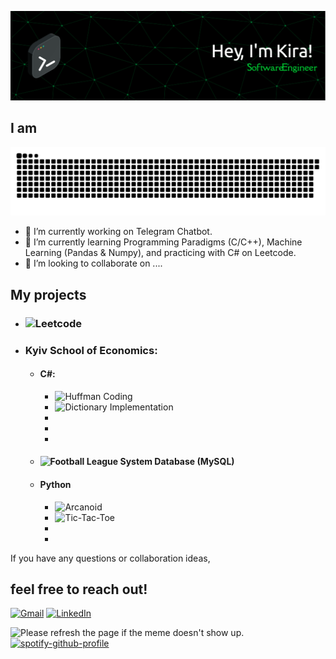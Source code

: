 ![Header](https://github.com/kzholtikova/kzholtikova/blob/main/src/github-header-img.png)
<h2>I am</h2>
<!-- Briefly introduce yourself here. Mention your areas of expertise, interests, and what drives you in your programming journey. -->

![Contribution](https://github.com/kzholtikova/kzholtikova/blob/output/github-contribution-grid-snake.svg)

- 🤫 I’m currently working on Telegram Chatbot.
- 🌱 I’m currently learning Programming Paradigms (C/C++), Machine Learning (Pandas & Numpy), and practicing with C# on Leetcode.
- 👯 I’m looking to collaborate on ....

## My projects
- ### ![Leetcode](https://github.com/kzholtikova/leetcode-solutions)
- ### Kyiv School of Economics:
  - #### C#:
    - ![Huffman Coding](https://github.com/kzholtikova/huffman-coding-ivelmakina-kzholtikova)
    - ![Dictionary Implementation](https://github.com/kzholtikova/dictionary-ivelmakina-kzholtikova)
    - ![]()
    - ![]()
    - ![]()
  - #### ![Football League System](https://github.com/kzholtikova/football-league-database) Database (MySQL)
  - #### Python
    - ![Arcanoid](https://github.com/kzholtikova/arcanoid)
    - ![Tic-Tac-Toe](https://github.com/kzholtikova/tic-tac-toe-kzholtikova-ivelmakina)
    - ![]()
    - ![]()

If you have any questions or collaboration ideas, <h2>feel free to reach out!</h2> <a href="mailto:kzholtikova@kse.org.ua"><img src="https://e1.pngegg.com/pngimages/500/986/png-clipart-logo-google-e-mail-gmail-g-suite-logiciel-informatique-compte-google-adresse-de-rebond-google-drive.png" alt="Gmail" width="30"></a> <a href="https://www.linkedin.com/in/kzholtikova/"><img src="https://th.bing.com/th/id/R.6e154f80072e0f134105ec35599d74a6?rik=FuCTxBaCafJosQ&riu=http%3a%2f%2fwww.vhv.rs%2ffile%2fmax%2f9%2f98181_linkedin-transparent-png.png&ehk=AxP4h6bKnUWcGTor4PVhnQB%2bpJFGmEiu6wwfCXRXJYI%3d&risl=&pid=ImgRaw&r=0" alt="LinkedIn" width="30"></a>

<img src='https://random-memer-production-792a.up.railway.app/' title="Meme" alt="Please refresh the page if the meme doesn't show up."> <a href="https://github.com/kittinan/spotify-github-profile">
    <img src="https://spotify-github-profile.vercel.app/api/view?uid=31j23tthlqfsqyhawqrip26vzrte&cover_image=true&theme=default&show_offline=false&background_color=121212&interchange=false&bar_color_cover=false" alt="spotify-github-profile">
</a>

